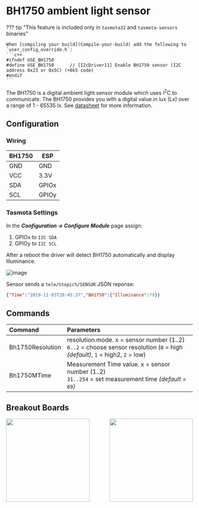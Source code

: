 # BH1750 ambient light sensor

??? tip "This feature is included only in `tasmota32` and `tasmota-sensors` binaries" 

    When [compiling your build](Compile-your-build) add the following to `user_config_override.h`:
    ```c++
    #ifndef USE_BH1750
    #define USE_BH1750      // [I2cDriver11] Enable BH1750 sensor (I2C address 0x23 or 0x5C) (+0k5 code)
    #endif
    ```

The BH1750 is a digital ambient light sensor module which uses I<sup>2</sup>C to communicate. The BH1750 provides you with a digital value in lux (Lx) over a range of 1 - 65535 lx. See [datasheet](https://www.mouser.com/datasheet/2/348/bh1750fvi-e-186247.pdf) for more information.

## Configuration

### Wiring
| BH1750   | ESP |
|---|---|
|GND   | GND   
|VCC   | 3.3V
|SDA   | GPIOx
|SCL   | GPIOy

### Tasmota Settings 
In the **_Configuration -> Configure Module_** page assign:

1. GPIOx to `I2C SDA`
2. GPIOy to `I2C SCL`

After a reboot the driver will detect BH1750 automatically and display Illuminance.

![image](https://user-images.githubusercontent.com/5904370/68090979-9ae9f580-fe7a-11e9-92b3-2fbcbcc71748.png)

Sensor sends a  `tele/%topic%/SENSOR` JSON reponse:

```json
{"Time":"2019-11-03T20:45:37","BH1750":{"Illuminance":79}}
```

## Commands

Command|Parameters
:---|:---
Bh1750Resolution<x><a class="cmnd" id="bh1750resolution"></a>|resolution mode. x = sensor number (1..2)<br>`0..2` = choose sensor resolution (`0` = high _(default)_, `1` = high2, `2` = low)
Bh1750MTime<x><a class="cmnd" id="bh1750mtime"></a>|Measurement Time value. x = sensor number (1..2)<br>`31..254` = set measurement time _(default = `69`)_


## Breakout Boards
<img src="https://github.com/arendst/arendst.github.io/blob/master/media/wemos/bh1750-light-intensity-sensor-front.jpg?raw=true" width=225>
<img src="https://github.com/arendst/arendst.github.io/blob/master/media/wemos/bh1750-light-intensity-sensor-back.jpg?raw=true" align=right width=225>
